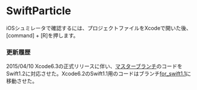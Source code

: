 # SwiftParticle
iOSシュミレータで確認するには、プロジェクトファイルをXcodeで開いた後、[command] + [R]を押します。

### 更新履歴
2015/04/10 Xcode6.3の正式リリースに伴い、[マスターブランチ](https://github.com/ics-kano/SwiftParticle/commits/master)のコードをSwift1.2に対応させた。Xcode6.2のSwift1.1用のコードはブランチ[for_swift1.1](https://github.com/ics-kano/SwiftParticle/commits/for_swift1.1)に移動させた。
